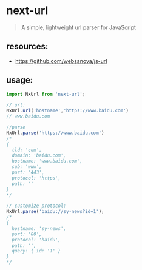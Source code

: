 # next-url
> A simple, lightweight url parser for JavaScript

## resources:
+ https://github.com/websanova/js-url

## usage:
```js
import NxUrl from 'next-url';

// url:
NxUrl.url('hostname','https://www.baidu.com')
// www.baidu.com

//parse
NxUrl.parse('https://www.baidu.com')
/*
{ 
  tld: 'com',
  domain: 'baidu.com',
  hostname: 'www.baidu.com',
  sub: 'www',
  port: '443',
  protocol: 'https',
  path: ''
}
*/

// customize protocol:
NxUrl.parse('baidu://sy-news?id=1');
/*
{
  hostname: 'sy-news',
  port: '80',
  protocol: 'baidu',
  path: '',
  query: { id: '1' }
}
*/

```

